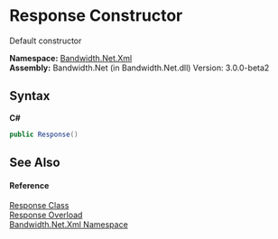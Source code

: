 ﻿# Response Constructor 
 

Default constructor

**Namespace:**&nbsp;<a href ="N_Bandwidth_Net_Xml.md">Bandwidth.Net.Xml</a><br />**Assembly:**&nbsp;Bandwidth.Net (in Bandwidth.Net.dll) Version: 3.0.0-beta2

## Syntax

**C#**<br />
``` C#
public Response()
```


## See Also


#### Reference
<a href ="T_Bandwidth_Net_Xml_Response.md">Response Class</a><br /><a href ="Overload_Bandwidth_Net_Xml_Response__ctor.md">Response Overload</a><br /><a href ="N_Bandwidth_Net_Xml.md">Bandwidth.Net.Xml Namespace</a><br />